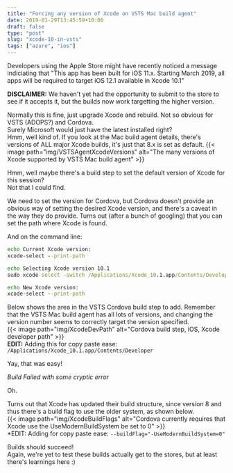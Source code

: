 ```yaml
---
title: "Forcing any version of Xcode on VSTS Mac build agent"
date: 2019-01-29T13:45:59+10:00
draft: false
type: "post"
slug: "xcode-10-in-vsts"
tags: ["azure", "ios"]
---
```


Developers using the Apple Store might have recently noticed a message indiciating that "This app has been built for iOS 11.x. Starting March 2019, all apps will be required to target iOS 12.1 available in Xcode 10.1"  

<!--more-->  


**DISCLAIMER:** We haven't yet had the opportunity to submit to the store to see if it accepts it, but the builds now work targetting the higher version.

Normally this is fine, just upgrade Xcode and rebuild. Not so obvious for VSTS (ADOPS?) and Cordova.  
Surely Microsoft would just have the latest installed right?  
Hmm, well kind of. If you look at the Mac build agent details, there's versions of ALL major Xcode builds, it's just that 8.x is set as default.
{{< image path="img/VSTSAgentXcodeVersions" alt="The many versions of Xcode supported by VSTS Mac build agent" >}}  

Hmm, well maybe there's a build step to set the default version of Xcode for this session?  
Not that I could find.  

We need to set the version for Cordova, but Cordova doesn't provide an obvious way of setting the desired Xcode version, and there's a caveat in the way they do provide.
Turns out (after a bunch of googling) that you can set the path where Xcode is found.  

And on the command line:
``` cmd
echo Current Xcode version:
xcode-select --print-path

echo Selecting Xcode version 10.1
sudo xcode-select -switch /Applications/Xcode_10.1.app/Contents/Developer

echo New Xcode version:
xcode-select --print-path
```  

Below shows the area in the VSTS Cordova build step to add. Remember that the VSTS Mac build agent has all lots of versions, and changing the version number seems to correctly target the version specified.  
{{< image path="img/XcodeDevPath" alt="Cordova build step, iOS, Xcode developer path" >}}  
**EDIT:** Adding this for copy paste ease: `/Applications/Xcode_10.1.app/Contents/Developer`

Yay, that was easy!  

*Build Failed with some cryptic error*  

Oh.  

Turns out that Xcode has updated their build structure, since version 8 and thus there's a build flag to use the older system, as shown below.  
{{< image path="img/XcodeBuildFlags" alt="Cordova currently requires that Xcode use the UseModernBuildSystem be set to 0" >}}   
*EDIT: Adding for copy paste ease: `--buildFlag="-UseModernBuildSystem=0"`

Builds should succeed!  
Again, we're yet to test these builds actually get to the stores, but at least there's learnings here :)